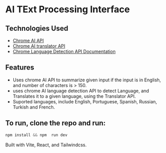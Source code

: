 # AI TExt Processing Interface

## Technologies Used

- [Chrome AI API](https://developer.chrome.com/docs/ai/)
- [Chrome AI translator API](https://developer.chrome.com/docs/ai/translator-api)
- [Chrome Language Detection API Documentation](https://developer.chrome.com/docs/ai/language-detection)

## Features

- Uses chrome AI API to summarize given input if the input is in English, and number of characters is > 150.
- uses chrome AI language detection API to detect Language, and Translates it to a given language, using the Translator API.
- Suported languages, include English, Portuguese, Spanish, Russian, Turkish and French.

## To run, clone the repo and run:

```js
npm install && npm  run dev

```

Built with Vite, React, and Tailwindcss.
